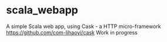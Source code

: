 # scala_webapp

A simple Scala web app, using Cask - a HTTP micro-framework <space><space>
https://github.com/com-lihaoyi/cask <space><space>
Work in progress

